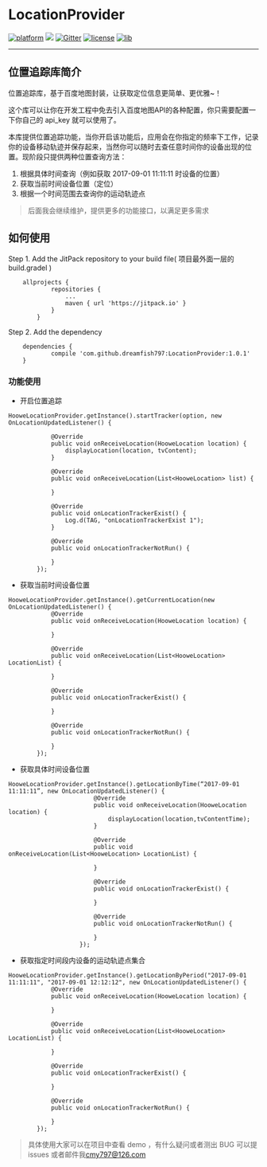 # LocationProvider

[![platform](https://img.shields.io/badge/platform-android-brightgreen.svg)](https://developer.android.com/index.html)
[![](https://jitpack.io/v/dreamfish797/LocationProvider.svg)](https://jitpack.io/#dreamfish797/LocationProvider)
[![Gitter](https://badges.gitter.im/Join%20Chat.svg)](https://gitter.im/LocationProvider/Lobby)
[![license](https://img.shields.io/badge/license-Apach2.0-green.svg)](https://github.com/dreamfish797/LocationProvider/blob/master/LICENSE.txt)
[![lib](https://img.shields.io/badge/lib-1.0.1-blue.svg)](https://github.com/dreamfish797/LocationProvider/releases/tag/1.0.1)

---
## 位置追踪库简介

位置追踪库，基于百度地图封装，让获取定位信息更简单、更优雅~！

这个库可以让你在开发工程中免去引入百度地图API的各种配置，你只需要配置一下你自己的 api_key 就可以使用了。

本库提供位置追踪功能，当你开启该功能后，应用会在你指定的频率下工作，记录你的设备移动轨迹并保存起来，当然你可以随时去查任意时间你的设备出现的位置。现阶段只提供两种位置查询方法：

1. 根据具体时间查询（例如获取 2017-09-01 11:11:11 时设备的位置）
2. 获取当前时间设备位置（定位）
3. 根据一个时间范围去查询你的运动轨迹点

> 后面我会继续维护，提供更多的功能接口，以满足更多需求

## 如何使用

Step 1. Add the JitPack repository to your build file( 项目最外面一层的 build.gradel )

```
	allprojects {
			repositories {
				...
				maven { url 'https://jitpack.io' }
			}
		}
```

Step 2. Add the dependency 

```
	dependencies {
	        compile 'com.github.dreamfish797:LocationProvider:1.0.1'
	}

```

### 功能使用

* 开启位置追踪

```
HooweLocationProvider.getInstance().startTracker(option, new OnLocationUpdatedListener() {

            @Override
            public void onReceiveLocation(HooweLocation location) {
                displayLocation(location, tvContent);
            }

            @Override
            public void onReceiveLocation(List<HooweLocation> list) {

            }

            @Override
            public void onLocationTrackerExist() {
                Log.d(TAG, "onLocationTrackerExist 1");
            }

            @Override
            public void onLocationTrackerNotRun() {

            }
        });
```

* 获取当前时间设备位置

```
HooweLocationProvider.getInstance().getCurrentLocation(new OnLocationUpdatedListener() {
            @Override
            public void onReceiveLocation(HooweLocation location) {
                
            }

            @Override
            public void onReceiveLocation(List<HooweLocation> LocationList) {

            }

            @Override
            public void onLocationTrackerExist() {

            }

            @Override
            public void onLocationTrackerNotRun() {

            }
        });
```

* 获取具体时间设备位置

```
HooweLocationProvider.getInstance().getLocationByTime(“2017-09-01 11:11:11”, new OnLocationUpdatedListener() {
                        @Override
                        public void onReceiveLocation(HooweLocation location) {
                            displayLocation(location,tvContentTime);
                        }

                        @Override
                        public void onReceiveLocation(List<HooweLocation> LocationList) {

                        }

                        @Override
                        public void onLocationTrackerExist() {

                        }

                        @Override
                        public void onLocationTrackerNotRun() {

                        }
                    });
```

* 获取指定时间段内设备的运动轨迹点集合

```
HooweLocationProvider.getInstance().getLocationByPeriod("2017-09-01 11:11:11", "2017-09-01 12:12:12", new OnLocationUpdatedListener() {
            @Override
            public void onReceiveLocation(HooweLocation location) {
                
            }

            @Override
            public void onReceiveLocation(List<HooweLocation> LocationList) {

            }

            @Override
            public void onLocationTrackerExist() {

            }

            @Override
            public void onLocationTrackerNotRun() {

            }
        });
```

> 具体使用大家可以在项目中查看 demo ，有什么疑问或者测出 BUG 可以提 issues 或者邮件我[cmy797@126.com]()






